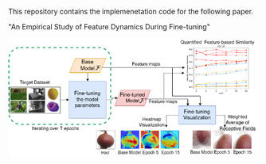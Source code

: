 This repository contains the implemenetation code for the following paper.


"An Empirical Study of Feature Dynamics During Fine-tuning"

![loss](images/teaser.png)
